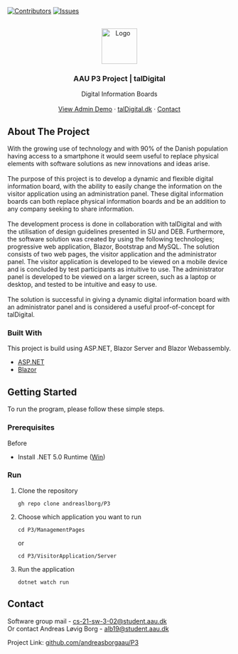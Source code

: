 [![Contributors][contributors-shield]][contributors-url]
[![Issues][issues-shield]][issues-url]

<!-- PROJECT LOGO -->
<br />
<div align="center">
  <a href="http://taldigital.dk/">
    <img src="https://i.imgur.com/QtVY2Gm.png" alt="Logo" width="80" height="80">
  </a>

  <h3 align="center">AAU P3 Project | talDigital</h3>

  <p align="center">
    Digital Information Boards
    <br />
    <!--<a href="https://github.com/othneildrew/Best-README-Template"><strong>Explore the docs »</strong></a>
    <br />-->
    <br />
    <a href="https://edit.taldigital.dk/admin">View Admin Demo</a>
    ·
    <a href="https://taldigital.dk">talDigital.dk</a>
    ·
    <a href="#contact">Contact</a>
  </p>
</div>


<!-- ABOUT THE PROJECT -->
## About The Project

With the growing use of technology and with 90% of the Danish population having access to a smartphone it would seem useful to replace physical
elements with software solutions as new innovations and ideas arise. <br /><br />
The purpose of this project is to develop a dynamic and flexible digital information board, with the ability to easily change
the information on the visitor application using an administration panel. 
These digital information boards can both replace physical information boards and be an addition to any company seeking to share information. <br /><br />
The development process is done in collaboration with talDigital and with the utilisation of design guidelines presented in SU and DEB. 
Furthermore, the software solution was created by using the following technologies; progressive web application, Blazor, Bootstrap and MySQL. The solution consists of two web pages, the visitor application and the administrator panel. The visitor application is developed to be viewed on a mobile device and is concluded by test participants as intuitive to use. The administrator panel is developed to be viewed on a larger screen, such as a laptop or desktop, and tested to be intuitive and easy to use. <br /><br />
The solution is successful in giving a dynamic digital information board with an administrator panel and is considered a useful proof-of-concept for talDigital.

### Built With

This project is build using ASP.NET, Blazor Server and Blazor Webassembly.

* [ASP.NET](https://dotnet.microsoft.com/en-us/apps/aspnet)
* [Blazor](https://dotnet.microsoft.com/en-us/apps/aspnet/web-apps/blazor)


<!-- GETTING STARTED -->
## Getting Started

To run the program, please follow these simple steps.

### Prerequisites

Before
* Install .NET 5.0 Runtime (<a href="https://download.visualstudio.microsoft.com/download/pr/bf3abcc3-5461-451c-9dd6-b74491cf0eed/84775adc7e46888289477b5c72e691fd/dotnet-hosting-5.0.12-win.exe" target="_blank">Win</a>)

### Run

1. Clone the repository
   ```
   gh repo clone andreaslborg/P3
   ```
2. Choose which application you want to run
   ```
   cd P3/ManagementPages
   ```
   or
   ```
   cd P3/VisitorApplication/Server
   ```
3. Run the application
   ```
   dotnet watch run
   ```

<div id="contact">

<!-- CONTACT -->
## Contact

Software group mail - cs-21-sw-3-02@student.aau.dk
  <br />
Or contact Andreas Løvig Borg - alb19@student.aau.dk

Project Link: [github.com/andreasborgaau/P3](https://github.com/andreasborgaau/P3)
</div>

[contributors-shield]: https://img.shields.io/github/contributors/andreasborgaau/P3.svg?style=for-the-badge
[contributors-url]: https://github.com/andreasborgaau/P3/graphs/contributors
[issues-shield]: https://img.shields.io/github/issues/andreasborgaau/P3.svg?style=for-the-badge
[issues-url]: https://github.com/andreasborgaau/P3/issues
